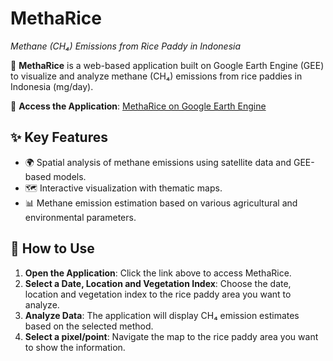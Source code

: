 # MethaRice  

*Methane (CH₄) Emissions from Rice Paddy in Indonesia*  

🌾 **MethaRice** is a web-based application built on Google Earth Engine (GEE) to visualize and analyze methane (CH₄) emissions from rice paddies in Indonesia (mg/day).  

🔗 **Access the Application**: [MethaRice on Google Earth Engine](https://ee-geoinfo-brin.projects.earthengine.app/view/metharice)  

## ✨ Key Features  
- 🌍 Spatial analysis of methane emissions using satellite data and GEE-based models.  
- 🗺️ Interactive visualization with thematic maps.  
- 📊 Methane emission estimation based on various agricultural and environmental parameters.  

## 📌 How to Use  
1. **Open the Application**: Click the link above to access MethaRice.  
2. **Select a Date, Location and Vegetation Index**: Choose the date, location and vegetation index to the rice paddy area you want to analyze.  
3. **Analyze Data**: The application will display CH₄ emission estimates based on the selected method.
4. **Select a pixel/point**: Navigate the map to the rice paddy area you want to show the information.  
